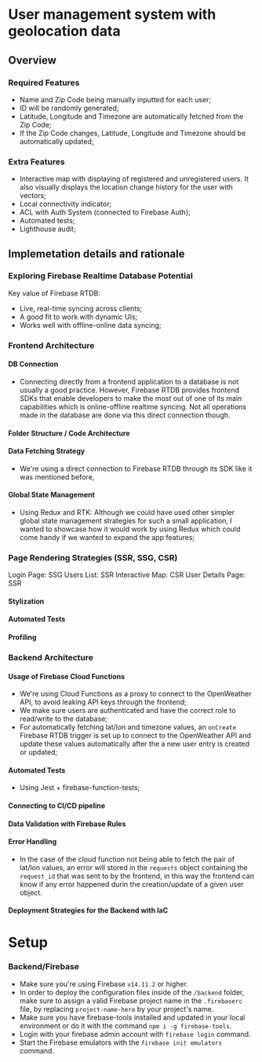 # User management system with geolocation data

## Overview

### Required Features
- Name and Zip Code being manually inputted for each user;
- ID will be randomly generated;
- Latitude, Longitude and Timezone are automatically fetched from the Zip Code;
- If the Zip Code changes, Latitude, Longitude and Timezone should be automatically updated;

### Extra Features
- Interactive map with displaying of registered and unregistered users. It also visually displays the location change history for the user with vectors;
- Local connectivity indicator;
- ACL with Auth System (connected to Firebase Auth);
- Automated tests;
- Lighthouse audit;

## Implemetation details and rationale

### Exploring Firebase Realtime Database Potential
Key value of Firebase RTDB:
- Live, real-time syncing across clients;
- A good fit to work with dynamic UIs;
- Works well with offline-online data syncing;

### Frontend Architecture

#### DB Connection
- Connecting directly from a frontend application to a database is not usually a good practice. However, Firebase RTDB provides frontend SDKs that enable developers to make the most out of one of its main capabilities which is online-offline realtime syncing. Not all operations made in the database are done via this direct connection though. 

#### Folder Structure / Code Architecture

#### Data Fetching Strategy
- We're using a direct connection to Firebase RTDB through its SDK like it was mentioned before, 

#### Global State Management
- Using Redux and RTK: Although we could have used other simpler global state management  strategies for such a small application, I wanted to showcase how it would work by using Redux which could come handy if we wanted to expand the app features;

### Page Rendering Strategies (SSR, SSG, CSR)
Login Page: SSG
Users List: SSR
Interactive Map: CSR
User Details Page: SSR

#### Stylization

#### Automated Tests

#### Profiling


### Backend Architecture

#### Usage of Firebase Cloud Functions
- We're using Cloud Functions as a proxy to connect to the OpenWeather API, to avoid leaking API keys through the frontend;
- We make sure users are authenticated and have the correct role to read/write to the database;
- For automatically fetching lat/lon and timezone values, an `onCreate` Firebase RTDB trigger is set up to connect to the OpenWeather API and update these values automatically after the a new user entry is created or updated;

#### Automated Tests
- Using Jest + firebase-function-tests;

#### Connecting to CI/CD pipeline

#### Data Validation with Firebase Rules

#### Error Handling
- In the case of the cloud function not being able to fetch the pair of lat/lon values, an error will stored in the `requests` object containing the `request_id` that was sent to by the frontend, in this way the frontend can know if any error happened durin the creation/update of a given user object.

#### Deployment Strategies for the Backend with IaC



# Setup

### Backend/Firebase
- Make sure you're using Firebase `v14.11.2` or higher.
- In order to deploy the configuration files inside of the `/backend` folder, make sure to assign a valid Firebase project name in the `.firebaserc` file, by replacing `project-name-here` by your project's name.
- Make sure you have firebase-tools installed and updated in your local environment or do it with the command `npm i -g firebase-tools`.
- Login with your firebase admin account with `firebase login` command.
- Start the Firebase emulators with the `firebase init emulators` command.